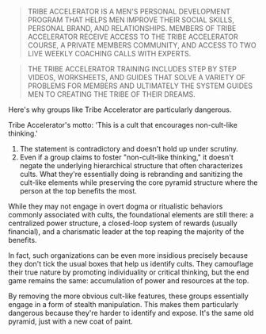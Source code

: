 > TRIBE ACCELERATOR IS A MEN'S PERSONAL DEVELOPMENT PROGRAM THAT HELPS MEN IMPROVE THEIR SOCIAL SKILLS, PERSONAL BRAND, AND RELATIONSHIPS. MEMBERS OF TRIBE ACCELERATOR RECEIVE ACCESS TO THE TRIBE ACCELERATOR COURSE, A PRIVATE MEMBERS COMMUNITY, AND ACCESS TO TWO LIVE WEEKLY COACHING CALLS WITH EXPERTS.  
  
> THE TRIBE ACCELERATOR TRAINING INCLUDES STEP BY STEP VIDEOS, WORKSHEETS, AND GUIDES THAT SOLVE A VARIETY OF PROBLEMS FOR MEMBERS AND ULTIMATELY THE SYSTEM GUIDES MEN TO CREATING THE TRIBE OF THEIR DREAMS.


Here's why groups like Tribe Accelerator are particularly dangerous.

Tribe Accelerator's motto: 'This is a cult that encourages non-cult-like thinking.'

1. The statement is contradictory and doesn't hold up under scrutiny.
2. Even if a group claims to foster "non-cult-like thinking," it doesn't negate the underlying hierarchical structure that often characterizes cults. What they're essentially doing is rebranding and sanitizing the cult-like elements while preserving the core pyramid structure where the person at the top benefits the most.

While they may not engage in overt dogma or ritualistic behaviors commonly associated with cults, the foundational elements are still there: a centralized power structure, a closed-loop system of rewards (usually financial), and a charismatic leader at the top reaping the majority of the benefits.

In fact, such organizations can be even more insidious precisely because they don't tick the usual boxes that help us identify cults. They camouflage their true nature by promoting individuality or critical thinking, but the end game remains the same: accumulation of power and resources at the top.

By removing the more obvious cult-like features, these groups essentially engage in a form of stealth manipulation. This makes them particularly dangerous because they're harder to identify and expose. It's the same old pyramid, just with a new coat of paint.